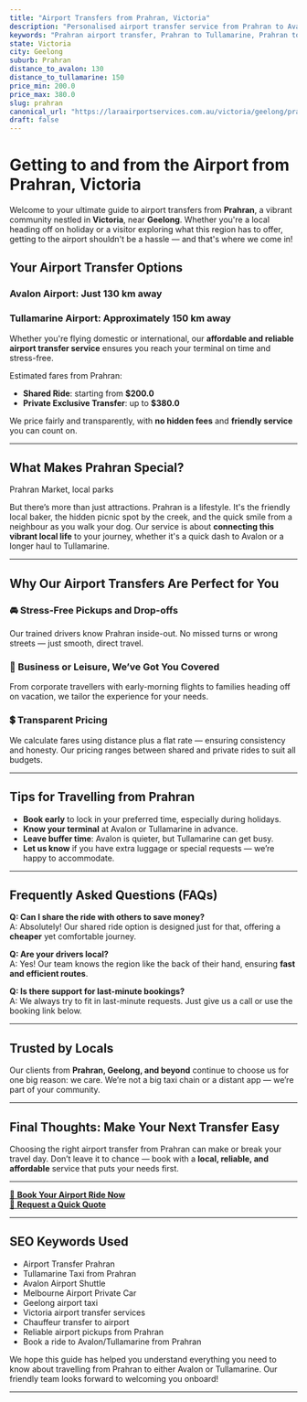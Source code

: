 ```yaml
---
title: "Airport Transfers from Prahran, Victoria"
description: "Personalised airport transfer service from Prahran to Avalon and Tullamarine airports. Enjoy a smooth, affordable ride with us!"
keywords: "Prahran airport transfer, Prahran to Tullamarine, Prahran to Avalon, airport taxi Prahran, private airport transfer Prahran, shared ride Prahran, Prahran transfers, airport shuttle Prahran, book Prahran airport taxi, affordable Prahran airport transfer, Prahran airport transfer service, airport transfer Geelong, airport transfer Melbourne, Melbourne airport taxi, airport transfers Victoria, Tullamarine airport shuttle, Avalon airport transfers, Melbourne private transfer, airport transport services Melbourne"
state: Victoria
city: Geelong
suburb: Prahran
distance_to_avalon: 130
distance_to_tullamarine: 150
price_min: 200.0
price_max: 380.0
slug: prahran
canonical_url: "https://laraairportservices.com.au/victoria/geelong/prahran/"
draft: false
---
```


# Getting to and from the Airport from Prahran, Victoria

Welcome to your ultimate guide to airport transfers from **Prahran**, a vibrant community nestled in **Victoria**, near **Geelong**. Whether you're a local heading off on holiday or a visitor exploring what this region has to offer, getting to the airport shouldn't be a hassle — and that's where we come in!

## Your Airport Transfer Options

### Avalon Airport: Just 130 km away  
### Tullamarine Airport: Approximately 150 km away

Whether you're flying domestic or international, our **affordable and reliable airport transfer service** ensures you reach your terminal on time and stress-free.

Estimated fares from Prahran:
- **Shared Ride**: starting from **$200.0**
- **Private Exclusive Transfer**: up to **$380.0**

We price fairly and transparently, with **no hidden fees** and **friendly service** you can count on.

---

## What Makes Prahran Special?

Prahran Market, local parks

But there’s more than just attractions. Prahran is a lifestyle. It's the friendly local baker, the hidden picnic spot by the creek, and the quick smile from a neighbour as you walk your dog. Our service is about **connecting this vibrant local life** to your journey, whether it's a quick dash to Avalon or a longer haul to Tullamarine.

---

## Why Our Airport Transfers Are Perfect for You

### 🚘 Stress-Free Pickups and Drop-offs
Our trained drivers know Prahran inside-out. No missed turns or wrong streets — just smooth, direct travel.

### 💼 Business or Leisure, We’ve Got You Covered
From corporate travellers with early-morning flights to families heading off on vacation, we tailor the experience for your needs.

### 💲 Transparent Pricing
We calculate fares using distance plus a flat rate — ensuring consistency and honesty. Our pricing ranges between shared and private rides to suit all budgets.

---

## Tips for Travelling from Prahran

- **Book early** to lock in your preferred time, especially during holidays.
- **Know your terminal** at Avalon or Tullamarine in advance.
- **Leave buffer time**: Avalon is quieter, but Tullamarine can get busy.
- **Let us know** if you have extra luggage or special requests — we’re happy to accommodate.

---

## Frequently Asked Questions (FAQs)

**Q: Can I share the ride with others to save money?**  
A: Absolutely! Our shared ride option is designed just for that, offering a **cheaper** yet comfortable journey.

**Q: Are your drivers local?**  
A: Yes! Our team knows the region like the back of their hand, ensuring **fast and efficient routes**.

**Q: Is there support for last-minute bookings?**  
A: We always try to fit in last-minute requests. Just give us a call or use the booking link below.

---

## Trusted by Locals

Our clients from **Prahran, Geelong, and beyond** continue to choose us for one big reason: we care. We’re not a big taxi chain or a distant app — we’re part of your community.

---

## Final Thoughts: Make Your Next Transfer Easy

Choosing the right airport transfer from Prahran can make or break your travel day. Don’t leave it to chance — book with a **local, reliable, and affordable** service that puts your needs first.

---

[📅 **Book Your Airport Ride Now**](https://laraairportservices.square.site/s/appointments)  
[📧 **Request a Quick Quote**](https://laraairportservices.square.site/contact-us)

---

## SEO Keywords Used
- Airport Transfer Prahran
- Tullamarine Taxi from Prahran
- Avalon Airport Shuttle
- Melbourne Airport Private Car
- Geelong airport taxi
- Victoria airport transfer services
- Chauffeur transfer to airport
- Reliable airport pickups from Prahran
- Book a ride to Avalon/Tullamarine from Prahran

We hope this guide has helped you understand everything you need to know about travelling from Prahran to either Avalon or Tullamarine. Our friendly team looks forward to welcoming you onboard!

---
